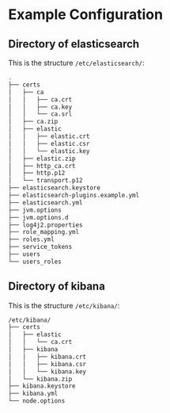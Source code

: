 # Example Configuration
## Directory of elasticsearch 
This is the structure `/etc/elasticsearch/`:

```bash
.
├── certs
│   ├── ca
│   │   ├── ca.crt
│   │   ├── ca.key
│   │   └── ca.srl
│   ├── ca.zip
│   ├── elastic
│   │   ├── elastic.crt
│   │   ├── elastic.csr
│   │   └── elastic.key
│   ├── elastic.zip
│   ├── http_ca.crt
│   ├── http.p12
│   └── transport.p12
├── elasticsearch.keystore
├── elasticsearch-plugins.example.yml
├── elasticsearch.yml
├── jvm.options
├── jvm.options.d
├── log4j2.properties
├── role_mapping.yml
├── roles.yml
├── service_tokens
├── users
└── users_roles
```

## Directory of kibana
This is the structure `/etc/kibana/`:

```bash
/etc/kibana/
├── certs
│   ├── elastic
│   │   └── ca.crt
│   ├── kibana
│   │   ├── kibana.crt
│   │   ├── kibana.csr
│   │   └── kibana.key
│   └── kibana.zip
├── kibana.keystore
├── kibana.yml
└── node.options
```

